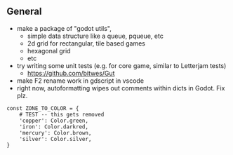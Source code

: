 
## General

- make a package of "godot utils",
  - simple data structure like a queue, pqueue, etc
  - 2d grid for rectangular, tile based games
  - hexagonal grid
  - etc
- try writing some unit tests (e.g. for core game, similar to Letterjam tests)
  - https://github.com/bitwes/Gut
- make F2 rename work in gdscript in vscode
- right now, autoformatting wipes out comments within dicts in Godot. Fix plz.
```gdscript
const ZONE_TO_COLOR = {
	# TEST -- this gets removed
	'copper': Color.green,
	'iron': Color.darkred,
	'mercury': Color.brown,
	'silver': Color.silver,
}
```


